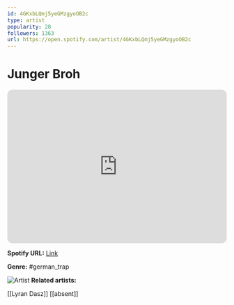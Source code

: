 ```yaml
---
id: 4GKxbLQmj5yeGMzgyoOB2c
type: artist
popularity: 28
followers: 1363
url: https://open.spotify.com/artist/4GKxbLQmj5yeGMzgyoOB2c
---
```

# Junger Broh

<iframe style="border-radius:12px" src="https://open.spotify.com/embed/artist/4GKxbLQmj5yeGMzgyoOB2c" width="100%" height="352" frameBorder="0" allowfullscreen="" allow="autoplay; clipboard-write; encrypted-media; fullscreen; picture-in-picture" loading="lazy"></iframe>

**Spotify URL:** [Link](https://open.spotify.com/artist/4GKxbLQmj5yeGMzgyoOB2c)

**Genre:**  #german_trap

![Artist](https://i.scdn.co/image/ab6761610000e5eb2ce1d2bf82452b47ed639b0d)
**Related artists:**

[[Lyran Dasz]]
[[absent]]
